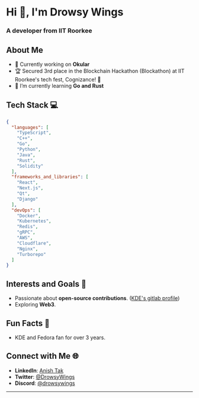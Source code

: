 <h1>Hi 👋, I'm Drowsy Wings</h1>
<h3>A developer from IIT Roorkee</h3>

## About Me
- 🔭 Currently working on **Okular**
- 🏆 Secured 3rd place in the Blockchain Hackathon (Blockathon) at IIT Roorkee's tech fest, Cognizance! 🚀
- 🌱 I’m currently learning **Go and Rust**

## Tech Stack 💻
```json
{
  "languages": [
    "TypeScript",
    "C++",
    "Go",
    "Python",
    "Java",
    "Rust",
    "Solidity"
  ],
  "frameworks_and_libraries": [
    "React",
    "Next.js",
    "Qt",
    "Django"
  ],
  "devOps": [
    "Docker",
    "Kubernetes",
    "Redis",
    "gRPC",
    "AWS",
    "Cloudflare",
    "Nginx",
    "Turborepo"
  ]
}
```

## Interests and Goals 🌟  
- Passionate about **open-source contributions**. ([KDE's gitlab profile](https://invent.kde.org/drowsywings))
- Exploring **Web3**.  

## Fun Facts 🎉  
- KDE and Fedora fan for over 3 years.  

## Connect with Me 🌐  
- **LinkedIn**: [Anish Tak](www.linkedin.com/in/anish-tak-28a984287)  
- **Twitter**: [@DrowsyWings](https://x.com/DrowsyWings)  
- **Discord**: [@drowsywings](discordapp.com/users/drowsywings)
---

